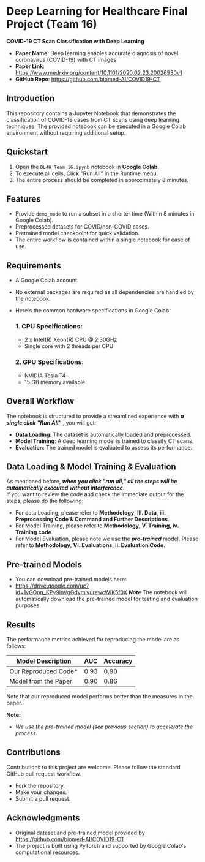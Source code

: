 # Deep Learning for Healthcare Final Project (Team 16)
**COVID-19 CT Scan Classification with Deep Learning**
- **Paper Name**: Deep learning enables accurate diagnosis of novel coronavirus (COVID-19) with CT images
- **Paper Link**: https://www.medrxiv.org/content/10.1101/2020.02.23.20026930v1
- **GitHub Repo**: https://github.com/biomed-AI/COVID19-CT
  
## Introduction
This repository contains a Jupyter Notebook that demonstrates the classification of COVID-19 cases from CT scans using deep learning techniques. The provided notebook can be executed in a Google Colab environment without requiring additional setup.

## Quickstart

1. Open the `DL4H_Team_16.ipynb` notebook in **Google Colab**.
2. To execute all cells, Click "Run All" in the Runtime menu.
3. The entire process should be completed in approximately 8 minutes.

## Features
- Provide `demo_mode` to run a subset in a shorter time (Within 8 minutes in Google Colab).
- Preprocessed datasets for COVID/non-COVID cases.
- Pretrained model checkpoint for quick validation.
- The entire workflow is contained within a single notebook for ease of use.

## Requirements

- A Google Colab account.
- No external packages are required as all dependencies are handled by the notebook.
- Here's the common hardware specifications in Google Colab:
  ### 1. CPU Specifications:
    - 2 x Intel(R) Xeon(R) CPU @ 2.30GHz
    - Single core with 2 threads per CPU

  ### 2. GPU Specifications:
    - NVIDIA Tesla T4
    - 15 GB memory available

## Overall Workflow

The notebook is structured to provide a streamlined experience with ***a single click "Run All"*** , you will get:

- **Data Loading**: The dataset is automatically loaded and preprocessed.
- **Model Training**: A deep learning model is trained to classify CT scans.
- **Evaluation**: The trained model is evaluated to assess its performance.

## Data Loading & Model Training & Evaluation
As mentioned before, ***when you click "run all," all the steps will be automatically executed without interference***.
<br>
If you want to review the code and check the immediate output for the steps, please do the following:
- For data Loading, please refer to **Methodology**, **III. Data**, **iii. Preprocessing Code & Command and Further Descriptions**.
- For Model Training, please refer to **Methodology**, **V. Training**,  **iv. Training code**.
- For Model Evaluation, please note we use the ***pre-trained*** model. Please refer to **Methodology**, **VI. Evaluations**, **ii. Evaluation Code**.

## Pre-trained Models
- You can download pre-trained models here:
- https://drive.google.com/uc?id=1vGOnn_KPy9InVgGdymivurewcWIK5f0X
***Note*** The notebook will automatically download the pre-trained model for testing and evaluation purposes.

## Results
The performance metrics achieved for reproducing the model are as follows:

| Model Description       | AUC  | Accuracy |
|-------------------------|------|----------|
| Our Reproduced Code*    | 0.93 | 0.90     |
| Model from the Paper    | 0.90 | 0.86     |

Note that our reproduced model performs better than the measures in the paper.

**Note:**
* *We use the pre-trained model (see previous section) to accelerate the process.*

## Contributions

Contributions to this project are welcome. Please follow the standard GitHub pull request workflow.

- Fork the repository.
- Make your changes.
- Submit a pull request.

## Acknowledgments

- Original dataset and pre-trained model provided by https://github.com/biomed-AI/COVID19-CT.
- The project is built using PyTorch and supported by Google Colab's computational resources.
